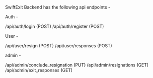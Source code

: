 SwiftExit Backend has the following api endpoints - 

Auth - 

/api/auth/login (POST)
/api/auth/register (POST)

User - 

/api/user/resign (POST)
/api/user/responses (POST)

admin - 

/api/admin/conclude_resignation (PUT)
/api/admin/resignations (GET)
/api/admin/exit_responses (GET)